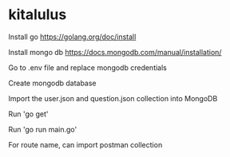 # kitalulus
Install go https://golang.org/doc/install

Install mongo db https://docs.mongodb.com/manual/installation/

Go to .env file and replace mongodb credentials

Create mongodb database

Import the user.json and question.json collection into MongoDB

Run 'go get'

Run 'go run main.go'

For route name, can import postman collection